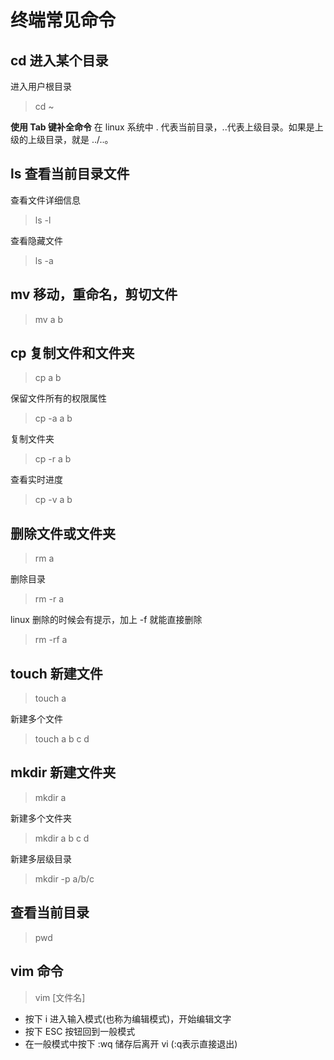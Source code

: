 # 终端常见命令

## cd 进入某个目录

进入用户根目录
> cd ~

**使用 Tab 键补全命令**
在 linux 系统中 . 代表当前目录，..代表上级目录。如果是上级的上级目录，就是 ../..。

## ls 查看当前目录文件

查看文件详细信息
> ls -l

查看隐藏文件
> ls -a

## mv 移动，重命名，剪切文件

> mv a b

## cp 复制文件和文件夹

> cp a b

保留文件所有的权限属性
> cp -a a b

复制文件夹
> cp -r a b

查看实时进度
> cp -v a b

## 删除文件或文件夹

> rm a

删除目录
> rm -r a

linux 删除的时候会有提示，加上 -f 就能直接删除
> rm -rf a

## touch 新建文件

> touch a

新建多个文件
> touch a b c d

## mkdir 新建文件夹

> mkdir a

新建多个文件夹
> mkdir a b c d

新建多层级目录
> mkdir -p a/b/c

## 查看当前目录

> pwd

## vim 命令

> vim [文件名]

- 按下 i 进入输入模式(也称为编辑模式)，开始编辑文字
- 按下 ESC 按钮回到一般模式
- 在一般模式中按下 :wq 储存后离开 vi (:q表示直接退出)